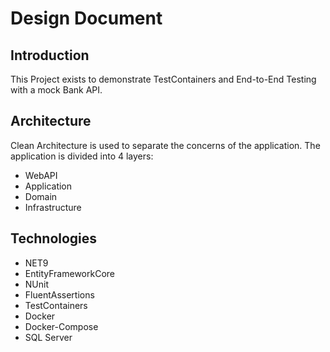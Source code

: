 # Design Document

## Introduction

This Project exists to demonstrate TestContainers and End-to-End Testing with a mock Bank API.

## Architecture

Clean Architecture is used to separate the concerns of the application. The application is divided into 4 layers:

- WebAPI
- Application
- Domain
- Infrastructure

## Technologies

- NET9
- EntityFrameworkCore
- NUnit
- FluentAssertions
- TestContainers
- Docker
- Docker-Compose
- SQL Server
